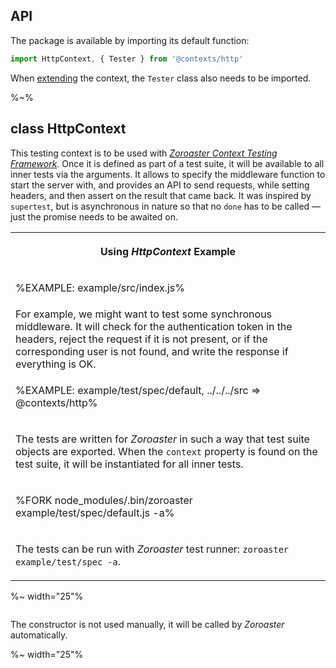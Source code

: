 ## API

The package is available by importing its default function:

```js
import HttpContext, { Tester } from '@contexts/http'
```

When [extending](#extending) the context, the `Tester` class also needs to be imported.

%~%

## class HttpContext

This testing context is to be used with [_Zoroaster Context Testing Framework_](https://contexttesting.com). Once it is defined as part of a test suite, it will be available to all inner tests via the arguments. It allows to specify the middleware function to start the server with, and provides an API to send requests, while setting headers, and then assert on the result that came back. It was inspired by `supertest`, but is asynchronous in nature so that no `done` has to be called &mdash; just the promise needs to be awaited on.

<table>
<tr><th><md2html>

Using _HttpContext_ Example</md2html></th></tr>
<!-- block-start -->
<tr><td>

%EXAMPLE: example/src/index.js%
</td></tr>
<tr><td>
For example, we might want to test some synchronous middleware. It will check for the authentication token in the headers, reject the request if it is not present, or if the corresponding user is not found, and write the response if everything is OK.
</tr></td>
<!-- /block-end -->
<!-- block-start -->
<tr><td>

%EXAMPLE: example/test/spec/default, ../../../src => @contexts/http%
</td></tr>
<tr><td><md2html>

The tests are written for _Zoroaster_ in such a way that test suite objects are exported. When the `context` property is found on the test suite, it will be instantiated for all inner tests.
</md2html>
</td></tr>
<!-- /block-end -->
<!-- block-end -->
<tr><td>

%FORK node_modules/.bin/zoroaster example/test/spec/default.js -a%
</td></tr>
<tr><td><md2html>

The tests can be run with _Zoroaster_ test runner: `zoroaster example/test/spec -a`.
</md2html>
</td></tr>
<!-- /block-end -->
</table>

%~ width="25"%

```### constructor
```

The constructor is not used manually, it will be called by _Zoroaster_ automatically.

%~ width="25"%
<!-- %TYPEDEF types/index.xml%

%EXAMPLE: example, ../src => @contexts/http%
%FORK example% -->


